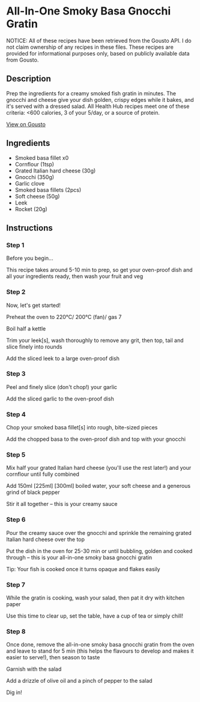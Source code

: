 # All-In-One Smoky Basa Gnocchi Gratin

NOTICE: All of these recipes have been retrieved from the Gousto API. I do not claim ownership of any recipes in these files. These recipes are provided for informational purposes only, based on publicly available data from Gousto.

## Description

Prep the ingredients for a creamy smoked fish gratin in minutes. The gnocchi and cheese give your dish golden, crispy edges while it bakes, and it's served with a dressed salad. All Health Hub recipes meet one of these criteria: <600 calories, 3 of your 5/day, or a source of protein.

[View on Gousto](https://www.gousto.co.uk/recipes/cookbook/all-in-one-smoky-fish-gnocchi-gratin)

## Ingredients

- Smoked basa fillet x0
- Cornflour (1tsp)
- Grated Italian hard cheese (30g)
- Gnocchi (350g)
- Garlic clove
- Smoked basa fillets (2pcs)
- Soft cheese (50g)
- Leek
- Rocket (20g)

## Instructions


### Step 1

Before you begin...

This recipe takes around 5-10 min to prep, so get your oven-proof dish and all your ingredients ready, then wash your fruit and veg


### Step 2

Now, let's get started!

Preheat the oven to 220°C/ 200°C (fan)/ gas 7

Boil half a kettle

Trim your leek[s], wash thoroughly to remove any grit, then top, tail and slice finely into rounds

Add the sliced leek to a large oven-proof dish


### Step 3

Peel and finely slice (don't chop!) your garlic

Add the sliced garlic to the oven-proof dish


### Step 4

Chop your smoked basa fillet[s] into rough, bite-sized pieces

Add the chopped basa to the oven-proof dish and top with your gnocchi


### Step 5

Mix half your grated Italian hard cheese (you'll use the rest later!) and your cornflour until fully combined

Add 150ml <span class="text-purple">[225ml]</span><span class="text-danger"> [300ml]</span> boiled water, your soft cheese and a generous grind of black pepper

Stir it all together – this is your creamy sauce


### Step 6

Pour the creamy sauce over the gnocchi and sprinkle the remaining grated Italian hard cheese over the top

Put the dish in the oven for 25-30 min or until bubbling, golden and cooked through – this is your all-in-one smoky basa gnocchi gratin

Tip: Your fish is cooked once it turns opaque and flakes easily


### Step 7

While the gratin is cooking, wash your salad, then pat it dry with kitchen paper

Use this time to clear up, set the table, have a cup of tea or simply chill!

### Step 8

Once done, remove the all-in-one smoky basa gnocchi gratin from the oven and leave to stand for 5 min (this helps the flavours to develop and makes it easier to serve!), then season to taste

Garnish with the salad

Add a drizzle of olive oil and a pinch of pepper to the salad

Dig in!


